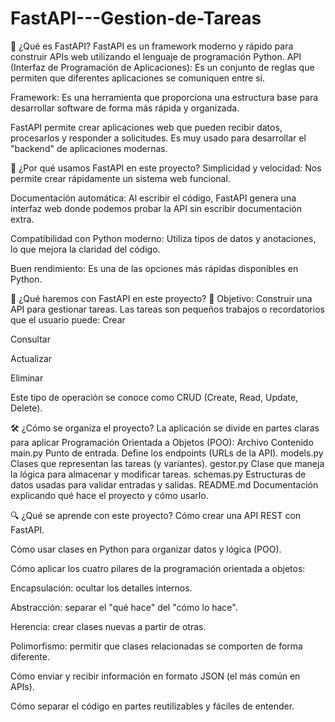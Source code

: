 # FastAPI---Gestion-de-Tareas

📘 ¿Qué es FastAPI?
FastAPI es un framework moderno y rápido para construir APIs web utilizando el lenguaje de programación Python.
API (Interfaz de Programación de Aplicaciones): Es un conjunto de reglas que permiten que diferentes aplicaciones se comuniquen entre sí.


Framework: Es una herramienta que proporciona una estructura base para desarrollar software de forma más rápida y organizada.


FastAPI permite crear aplicaciones web que pueden recibir datos, procesarlos y responder a solicitudes. Es muy usado para desarrollar el "backend" de aplicaciones modernas.

🚀 ¿Por qué usamos FastAPI en este proyecto?
Simplicidad y velocidad: Nos permite crear rápidamente un sistema web funcional.


Documentación automática: Al escribir el código, FastAPI genera una interfaz web donde podemos probar la API sin escribir documentación extra.


Compatibilidad con Python moderno: Utiliza tipos de datos y anotaciones, lo que mejora la claridad del código.


Buen rendimiento: Es una de las opciones más rápidas disponibles en Python.



🧠 ¿Qué haremos con FastAPI en este proyecto?
🎯 Objetivo:
Construir una API para gestionar tareas. Las tareas son pequeños trabajos o recordatorios que el usuario puede:
Crear


Consultar


Actualizar


Eliminar


Este tipo de operación se conoce como CRUD (Create, Read, Update, Delete).

🛠️ ¿Cómo se organiza el proyecto?
La aplicación se divide en partes claras para aplicar Programación Orientada a Objetos (POO):
Archivo
Contenido
main.py
Punto de entrada. Define los endpoints (URLs de la API).
models.py
Clases que representan las tareas (y variantes).
gestor.py
Clase que maneja la lógica para almacenar y modificar tareas.
schemas.py
Estructuras de datos usadas para validar entradas y salidas.
README.md
Documentación explicando qué hace el proyecto y cómo usarlo.


🔍 ¿Qué se aprende con este proyecto?
Cómo crear una API REST con FastAPI.


Cómo usar clases en Python para organizar datos y lógica (POO).


Cómo aplicar los cuatro pilares de la programación orientada a objetos:


Encapsulación: ocultar los detalles internos.


Abstracción: separar el "qué hace" del "cómo lo hace".


Herencia: crear clases nuevas a partir de otras.


Polimorfismo: permitir que clases relacionadas se comporten de forma diferente.


Cómo enviar y recibir información en formato JSON (el más común en APIs).


Cómo separar el código en partes reutilizables y fáciles de entender.

